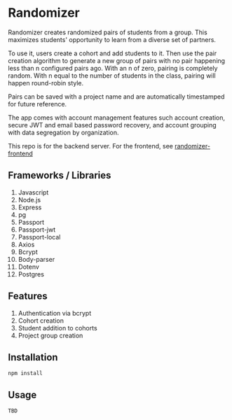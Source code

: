 # Randomizer

Randomizer creates randomized pairs of students from a group. This maximizes students' opportunity to learn from a diverse set of partners. 

To use it, users create a cohort and add students to it. Then use the pair creation algorithm to generate a new group of pairs with no pair happening less than n configured pairs ago. With an n of zero, pairing is completely random. With n equal to the number of students in the class, pairing will happen round-robin style.

Pairs can be saved with a project name and are automatically timestamped for future reference.

The app comes with account management features such account creation, secure JWT and email based password recovery, and account grouping with data segregation by organization.

This repo is for the backend server. For the frontend, see [randomizer-frontend](https://github.com/kierankay/randomizer-frontend)

## Frameworks / Libraries

1. Javascript
1. Node.js
1. Express
1. pg
1. Passport
1. Passport-jwt
1. Passport-local
1. Axios
1. Bcrypt
1. Body-parser
1. Dotenv
1. Postgres

## Features

1. Authentication via bcrypt
1. Cohort creation
1. Student addition to cohorts
1. Project group creation

## Installation

```npm install```

## Usage

```TBD```
